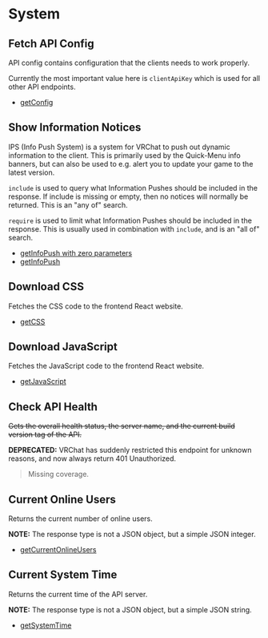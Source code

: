 # System

## Fetch API Config
API config contains configuration that the clients needs to work properly.

Currently the most important value here is `clientApiKey` which is used for all other API endpoints.
* [getConfig](./getconfig.md)

## Show Information Notices
IPS (Info Push System) is a system for VRChat to push out dynamic information to the client. This is primarily used by the Quick-Menu info banners, but can also be used to e.g. alert you to update your game to the latest version.

`include` is used to query what Information Pushes should be included in the response. If include is missing or empty, then no notices will normally be returned. This is an "any of" search.

`require` is used to limit what Information Pushes should be included in the response. This is usually used in combination with `include`, and is an "all of" search.
* [getInfoPush with zero parameters](./getinfopush-with-zero-parameters.md)
* [getInfoPush](./getinfopush.md)

## Download CSS
Fetches the CSS code to the frontend React website.
* [getCSS](./getcss.md)

## Download JavaScript
Fetches the JavaScript code to the frontend React website.
* [getJavaScript](./getjavascript.md)

## Check API Health
~~Gets the overall health status, the server name, and the current build version tag of the API.~~

**DEPRECATED:** VRChat has suddenly restricted this endpoint for unknown reasons, and now always return 401 Unauthorized.
> Missing coverage.

## Current Online Users
Returns the current number of online users.

**NOTE:** The response type is not a JSON object, but a simple JSON integer.
* [getCurrentOnlineUsers](./getcurrentonlineusers.md)

## Current System Time
Returns the current time of the API server.

**NOTE:** The response type is not a JSON object, but a simple JSON string.
* [getSystemTime](./getsystemtime.md)

	